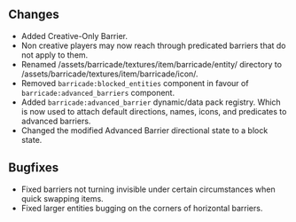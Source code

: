 ## Changes
- Added Creative-Only Barrier.
- Non creative players may now reach through predicated barriers that do not apply to them.
- Renamed /assets/barricade/textures/item/barricade/entity/ directory to /assets/barricade/textures/item/barricade/icon/.
- Removed `barricade:blocked_entities` component in favour of `barricade:advanced_barriers` component.
- Added `barricade:advanced_barrier` dynamic/data pack registry. Which is now used to attach default directions, names, icons, and predicates to advanced barriers.
- Changed the modified Advanced Barrier directional state to a block state.

## Bugfixes
- Fixed barriers not turning invisible under certain circumstances when quick swapping items.
- Fixed larger entities bugging on the corners of horizontal barriers.